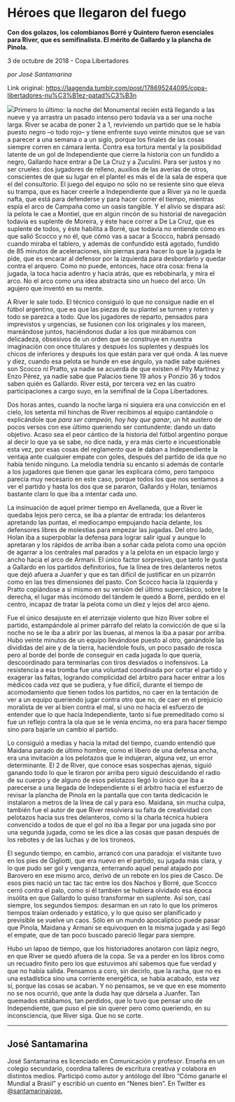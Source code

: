 # Héroes que llegaron del fuego

**Con dos golazos, los colombianos Borré y Quintero fueron esenciales para River, que es semifinalista. El mérito de Gallardo y la plancha de Pinola.**

3 de octubre de 2018 - Copa Libertadores

_por José Santamarina_

Link original: https://laagenda.tumblr.com/post/178695244095/copa-libertadores-nu%C3%B1ez-patad%C3%B3n

![](https://64.media.tumblr.com/87971fe701c44c449b32bb5dbd37ace0/tumblr_inline_pg2vjbEbLi1t6q87u_500.jpg)Primero
lo último: la noche del Monumental recién está llegando a las
nueve y ya arrastra un pasado intenso pero todavía va a ser una
noche larga. River se acaba de poner 2 a 1, reviviendo un partido que
se le había puesto negro –o todo rojo– y tiene enfrente suyo
veinte minutos que se van a parecer a una semana o a un siglo, porque
los finales de las cosas siempre corren en cámara lenta. Contra esa
tortura mental y la posibilidad latente de un gol de Independiente
que cierre la historia con un fundido a negro, Gallardo hace entrar a
De La Cruz y a Zuculini. Para ser justos y no ser crueles: dos
jugadores de relleno, auxilios de las averías de otros, conscientes
de que su lugar en el plantel es más el de la sala de espera que el
del consultorio. El juego del equipo no sólo no se resiente sino que
eleva su trampa, que es hacer creerle a Independiente que a River ya
no le queda nafta, que está para defenderse y para hacer correr el
tiempo, mientras espía el arco de Campaña como un oasis tangible. Y
el alivio se dispara así: la pelota le cae a Montiel, que en algún
rincón de su historial de navegación todavía es suplente de
Moreira, y éste hace correr a De La Cruz, que es suplente de todos,
y éste habilita a Borré, que todavía no entiende cómo es que
salió Scocco y no él, que cómo vas a sacar a Scocco, habrá
pensado cuando miraba el tablero, y además de confundido está
agotado, fundido de 85 minutos de aceleraciones, sin piernas para
hacer lo que la jugada le pide, que es encarar al defensor por la
izquierda para desbordarlo y quedar contra el arquero. Como no puede,
entonces, hace otra cosa: frena la jugada, la toca hacia adentro y
hacia atrás, que es rebobinarla, y mira el arco. No el arco como una
idea abstracta sino un hueco del arco. Un agujero que inventó en su
mente.

A
River le sale todo. El técnico consiguió lo que no consigue nadie
en el fútbol argentino, que es que las piezas de su plantel se
turnen y roten y todo se parezca a todo. Que los jugadores de
reparto, pensados para imprevistos y urgencias, se fusionen con los
originales y los mareen, mareándose juntos, haciéndonos dudar a los
que mirábamos con delicadeza, obsesivos de un orden que se construye
en nuestra imaginación con once titulares y después los suplentes y
después los chicos de inferiores y después los que están para ver
qué onda. A las nueve y diez, cuando esa pelota se hunde en ese
ángulo, ya nadie sabe quiénes son Scocco ni Pratto, ya nadie se
acuerda de que existen el Pity Martínez y Enzo Pérez, ya nadie sabe
que Palacios tiene 19 años y Ponzio 36 y todos saben quién es
Gallardo. River está, por tercera vez en las cuatro participaciones
a cargo suyo, en la semifinal de la Copa Libertadores.

Dos
horas antes, cuando la noche larga ni siquiera era una convicción en
el cielo, los setenta mil hinchas de River recibimos al equipo
cantándole o explicándole que *para
ser campeón, hoy hay que ganar*,
un hit austero de pocos versos con ese último queriendo ser
contundente: dando un dato objetivo. Acaso sea el peor cántico de la
historia del fútbol argentino porque al decir lo que ya se sabe, no
dice nada, y era más cierto e incuestionable esta vez, por esas
cosas del reglamento que le daban a Independiente la ventaja ante
cualquier empate con goles, después del partido de ida que no había
tenido ninguno. La melodía tendría su encanto si además de
contarle a los jugadores que tienen que ganar les explicara cómo,
pero tampoco parecía muy necesario en este caso, porque todos los
que nos sentamos a ver el partido y hasta los dos que se pararon,
Gallardo y Holan, teníamos bastante claro lo que iba a intentar cada
uno.



La
insinuación de aquel primer tiempo en Avellaneda, que a River le
quedaba lejos pero cerca, se iba a plantar de entrada: los delanteros
apretando las puntas, el mediocampo empujando hacia delante, los
defensores libres de molestias para empezar las jugadas. Del otro
lado, Holan iba a superpoblar la defensa para lograr salir igual y
aunque lo apretaran y los rápidos de arriba iban a soñar cada
pelota como una opción de agarrar a los centrales mal parados y a la
pelota en un espacio largo y ancho hacia el arco de Armani. El único
factor sorpresivo, que tanto le gusta a Gallardo en los partidos
definitorios, fue la línea de tres delanteros netos que dejó afuera
a Juanfer y que es tan difícil de justificar en un pizarrón como en
las tres dimensiones del pasto. Con Scocco hacia la izquierda y
Pratto copiándose a sí mismo en su versión del último
superclásico, sobre la derecha, el lugar más incómodo del tándem
le quedó a Borré, perdido en el centro, incapaz de tratar la pelota
como un diez y lejos del arco ajeno.

Fue
el único desajuste en el aterrizaje violento que hizo River sobre el
partido, estampándole al primer párrafo del relato la convicción
de que si la noche no se le iba a abrir por las buenas, al menos la
iba a pasar por arriba. Hubo veinte minutos de un equipo llevándose
puesto al otro, ganándole las divididas del aire y de la tierra,
haciéndole fouls, un poco pasado de rosca pero al borde del borde de
conseguir en cada jugada lo que quería, descoordinado para
terminarlas con tiros desviados o inofensivos. La resistencia a esa
tromba fue una voluntad coordinada por cortar el partido y exagerar
las faltas, logrando complicidad del árbitro para hacer entrar a los
médicos cada vez que se pudiera, y fue difícil, durante el tiempo
de acomodamiento que tienen todos los partidos, no caer en la
tentación de ver a un equipo queriendo jugar contra otro que no, de
caer en el prejuicio moralista de ver al bien contra el mal, si uno
no hacía el esfuerzo de entender que lo que hacía Independiente,
tanto si fue premeditado como si fue un reflejo contra la ola que se
le venía encima, no era para hacer tiempo sino para bajarle un
cambio al partido.

Lo
consiguió a medias y hacia la mitad del tiempo, cuando entendió que
Maidana parado de último hombre, como el líbero de una defensa
ancha, era una invitación a los pelotazos que le indujeran, alguna
vez, un error determinante. El 2 de River, que conoce esas sospechas
ajenas, siguió ganando todo lo que le tiraron por arriba pero siguió
descuidando el radio de su cuerpo y de alguno de esos pelotazos llegó
lo único que iba a parecerse a una llegada de Independiente si el
árbitro hacía el esfuerzo de revisar la plancha de Pinola en la
pantalla que con tanta dedicación le instalaron a metros de la línea
de cal y para eso. Maidana, sin mucha culpa, también fue el autor de
que River resolviera su falta de creatividad con pelotazos hacia sus
tres delanteros, como si la charla técnica hubiera convencido a
todos de que el gol no iba a llegar por una jugada sino por una
segunda jugada, como se les dice a las cosas que pasan después de
los rebotes y de las luchas y de los tironeos.

El segundo tiempo, en cambio, arrancó con una paradoja: el visitante tuvo en los pies de Gigliotti, que era nuevo en el partido, su jugada más clara, y lo que pudo ser gol y venganza, enterrando aquel penal atajado por Barovero en ese mismo arco, derivó de un rebote en los pies de Casco. De esos
pies nació un tac tac tac entre los dos Nachos y Borré, que Scocco
cerró contra el palo, como si él también se hubiera olvidado esa
época insólita en que Gallardo lo quiso transformar en suplente.
Así son, casi siempre, los segundos tiempos: desarman en un rato lo
que los primeros tiempos traían ordenado y estático, y lo que quiso
ser planificado y previsible se vuelve un caos. Sólo en un mundo
apocalíptico puede pasar que Pinola, Maidana y Armani se equivoquen
en la misma jugada y así llegó el empate, que de tan poco buscado
pareció llegar para siempre.

Hubo
un lapso de tiempo, que los historiadores anotaron con lápiz negro,
en que River se quedó afuera de la copa. Se va a perder en los
libros como un recuadro finito pero los que estuvimos ahí sabemos
que fue verdad y que no había salida. Pensamos a coro, sin decirlo,
que la racha, que no es una estadística sino una corriente
energética, se había acabado, esta vez sí, porque las cosas se
acaban. Y no pensamos, se ve que en ese momento no se nos ocurrió,
que ante la duda hay que dársela a Juanfer. Tan quemados estábamos,
tan perdidos, que lo tuvo que pensar uno de Independiente, que puso
el pie sin querer pero como queriendo, en su inconsciencia, que River
siga. Que no se corte. 




---

 José Santamarina
-----------------

 José Santamarina es licenciado en Comunicación y profesor. Enseña en un colegio secundario, coordina talleres de escritura creativa y colabora en distintos medios. Participó como autor y antólogo del libro “Cómo ganarle el Mundial a Brasil” y escribió un cuento en “Nenes bien”. En Twitter es [@santamarinajose.](https://twitter.com/santamarinajose)

